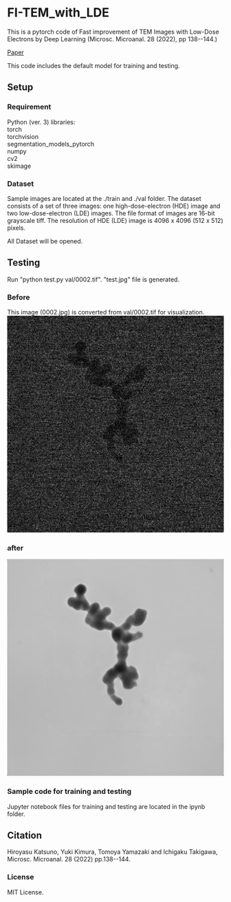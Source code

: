 # FI-TEM_with_LDE

This is a pytorch code of Fast improvement of TEM Images with Low-Dose Electrons by Deep Learning (Microsc. Microanal. 28 (2022), pp 138--144.)

[Paper](https://doi.org/10.1017/S1431927621013799)

This code includes the default model for training and testing.

## Setup

### Requirement
Python (ver. 3) libraries:<br/>
torch <br/>
torchvision<br/>
segmentation_models_pytorch<br/>
numpy<br/>
cv2<br/>
skimage<br/>

### Dataset
Sample images are located at the ./train and ./val folder.
The dataset consists of a set of three images: one high-dose-electron (HDE) image and two low-dose-electron (LDE) images.
The file format of images are 16-bit grayscale tiff.
The resolution of HDE (LDE) image is 4096 x 4096 (512 x 512) pixels.<br/>

All Dataset will be opened.

## Testing

Run "python test.py val/0002.tif".
"test.jpg" file is generated.

### Before
This image (0002.jpg) is converted from val/0002.tif for visualization.
![0002.jpg](0002.jpg)

### after
![test.jpg](test.jpg)

### Sample code for training and testing 
Jupyter notebook files for training and testing are located in the ipynb folder.


## Citation
Hiroyasu Katsuno, Yuki Kimura, Tomoya Yamazaki and Ichigaku Takigawa, Microsc. Microanal. 28 (2022) pp.138--144.

### License
MIT License.



